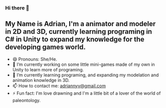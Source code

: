### Hi there 👋
## My Name is Adrian, I'm a animator and modeler in 2D and 3D, currently learning programing in C# in Unity to expand my knowledge for the developing games world.

- 😄 Pronouns: She/He.
- 🔭 I’m currently working on some little mini-games made of my own in Unity to learn more of programing.
- 🌱 I’m currently learning programing, and expanding my modelation and animation knowledge in 3D.
- 📫 How to contact me: adriannyv@gmail.com
- ⚡ Fun fact: I'm love drawning and I'm a little bit of a lover of the world of paleontology.

<!--
**AdrianNYV/AdrianNYV** is a ✨ _special_ ✨ repository because its `README.md` (this file) appears on your GitHub profile.

Here are some ideas to get you started:

- 👯 I’m looking to collaborate on ...
- 🤔 I’m looking for help with ...
- 💬 Ask me about ...
-->
